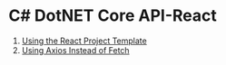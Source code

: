 # C# DotNET Core API-React

1. [Using the React Project Template](https://docs.microsoft.com/en-us/aspnet/core/client-side/spa/react?view=aspnetcore-3.1&tabs=visual-studio#run-the-cra-server-independently)
2. [Using Axios Instead of Fetch](https://www.digitalocean.com/community/tutorials/react-axios-react)

